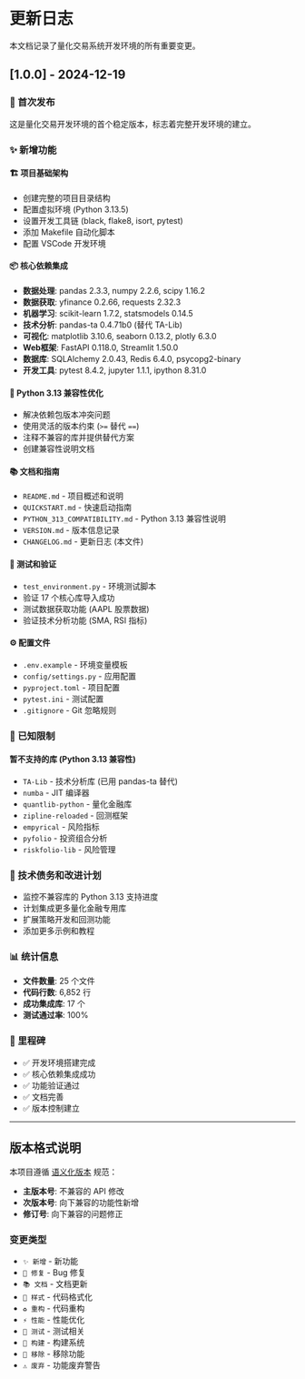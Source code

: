 # 更新日志

本文档记录了量化交易系统开发环境的所有重要变更。

## [1.0.0] - 2024-12-19

### 🎉 首次发布
这是量化交易开发环境的首个稳定版本，标志着完整开发环境的建立。

### ✨ 新增功能

#### 🏗️ 项目基础架构
- 创建完整的项目目录结构
- 配置虚拟环境 (Python 3.13.5)
- 设置开发工具链 (black, flake8, isort, pytest)
- 添加 Makefile 自动化脚本
- 配置 VSCode 开发环境

#### 📦 核心依赖集成
- **数据处理**: pandas 2.3.3, numpy 2.2.6, scipy 1.16.2
- **数据获取**: yfinance 0.2.66, requests 2.32.3
- **机器学习**: scikit-learn 1.7.2, statsmodels 0.14.5
- **技术分析**: pandas-ta 0.4.71b0 (替代 TA-Lib)
- **可视化**: matplotlib 3.10.6, seaborn 0.13.2, plotly 6.3.0
- **Web框架**: FastAPI 0.118.0, Streamlit 1.50.0
- **数据库**: SQLAlchemy 2.0.43, Redis 6.4.0, psycopg2-binary
- **开发工具**: pytest 8.4.2, jupyter 1.1.1, ipython 8.31.0

#### 🔧 Python 3.13 兼容性优化
- 解决依赖包版本冲突问题
- 使用灵活的版本约束 (`>=` 替代 `==`)
- 注释不兼容的库并提供替代方案
- 创建兼容性说明文档

#### 📚 文档和指南
- `README.md` - 项目概述和说明
- `QUICKSTART.md` - 快速启动指南
- `PYTHON_313_COMPATIBILITY.md` - Python 3.13 兼容性说明
- `VERSION.md` - 版本信息记录
- `CHANGELOG.md` - 更新日志 (本文件)

#### 🧪 测试和验证
- `test_environment.py` - 环境测试脚本
- 验证 17 个核心库导入成功
- 测试数据获取功能 (AAPL 股票数据)
- 验证技术分析功能 (SMA, RSI 指标)

#### ⚙️ 配置文件
- `.env.example` - 环境变量模板
- `config/settings.py` - 应用配置
- `pyproject.toml` - 项目配置
- `pytest.ini` - 测试配置
- `.gitignore` - Git 忽略规则

### 🚫 已知限制

#### 暂不支持的库 (Python 3.13 兼容性)
- `TA-Lib` - 技术分析库 (已用 pandas-ta 替代)
- `numba` - JIT 编译器
- `quantlib-python` - 量化金融库
- `zipline-reloaded` - 回测框架
- `empyrical` - 风险指标
- `pyfolio` - 投资组合分析
- `riskfolio-lib` - 风险管理

### 🔄 技术债务和改进计划
- 监控不兼容库的 Python 3.13 支持进度
- 计划集成更多量化金融专用库
- 扩展策略开发和回测功能
- 添加更多示例和教程

### 📊 统计信息
- **文件数量**: 25 个文件
- **代码行数**: 6,852 行
- **成功集成库**: 17 个
- **测试通过率**: 100%

### 🎯 里程碑
- ✅ 开发环境搭建完成
- ✅ 核心依赖集成成功
- ✅ 功能验证通过
- ✅ 文档完善
- ✅ 版本控制建立

---

## 版本格式说明

本项目遵循 [语义化版本](https://semver.org/lang/zh-CN/) 规范：

- **主版本号**: 不兼容的 API 修改
- **次版本号**: 向下兼容的功能性新增
- **修订号**: 向下兼容的问题修正

### 变更类型
- `✨ 新增` - 新功能
- `🔧 修复` - Bug 修复
- `📚 文档` - 文档更新
- `🎨 样式` - 代码格式化
- `♻️ 重构` - 代码重构
- `⚡ 性能` - 性能优化
- `🧪 测试` - 测试相关
- `🔨 构建` - 构建系统
- `🚫 移除` - 移除功能
- `⚠️ 废弃` - 功能废弃警告